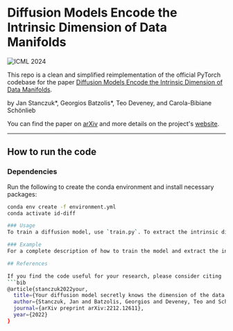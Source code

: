 # Diffusion Models Encode the Intrinsic Dimension of Data Manifolds
![ICML 2024](https://img.shields.io/badge/ICML-2024-blue.svg)

This repo is a clean and simplified reimplementation of the official PyTorch codebase for the paper [Diffusion Models Encode the Intrinsic Dimension of Data Manifolds](https://arxiv.org/abs/2212.12611).

by Jan Stanczuk*, Georgios Batzolis*, Teo Deveney, and Carola-Bibiane Schönlieb

You can find the paper on [arXiv](https://arxiv.org/abs/2212.12611) and more details on the project's [website](https://gbatzolis.github.io/ID-diff/).

--------------------

## How to run the code

### Dependencies

Run the following to create the conda environment and install necessary packages:
```sh
conda env create -f environment.yml
conda activate id-diff

### Usage
To train a diffusion model, use `train.py`. To extract the intrinsic dimension, use `eval.py`.

### Example
For a complete description of how to train the model and extract the intrinsic dimension from the trained diffusion model, refer to `demo.ipynb`.

## References

If you find the code useful for your research, please consider citing
```bib
@article{stanczuk2022your,
  title={Your diffusion model secretly knows the dimension of the data manifold},
  author={Stanczuk, Jan and Batzolis, Georgios and Deveney, Teo and Sch{\"o}nlieb, Carola-Bibiane},
  journal={arXiv preprint arXiv:2212.12611},
  year={2022}
}
```
